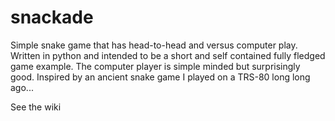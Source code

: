 # snackade
Simple snake game that has head-to-head and versus computer play. Written in python and intended to be a short and self contained fully fledged game example. The computer player is simple minded but surprisingly good. Inspired by an ancient snake game I played on a TRS-80 long long ago...

See the wiki
